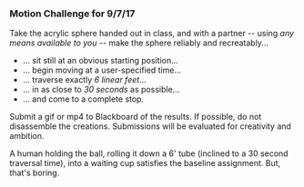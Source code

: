 ### Motion Challenge for 9/7/17

Take the acrylic sphere handed out in class, and with a partner -- using *any means available to you* -- make the sphere reliably and recreatably...

- ... sit still at an obvious starting position...
- ... begin moving at a user-specified time...
- ... traverse exactly *6 linear feet*...
- ... in as close to *30 seconds* as possible...
- ... and come to a complete stop.

Submit a gif or mp4 to Blackboard of the results. If possible, do not disassemble the creations. Submissions will be evaluated for creativity and ambition. 

A human holding the ball, rolling it down a 6' tube (inclined to a 30 second traversal time), into a waiting cup satisfies the baseline assignment. But, that's boring.
